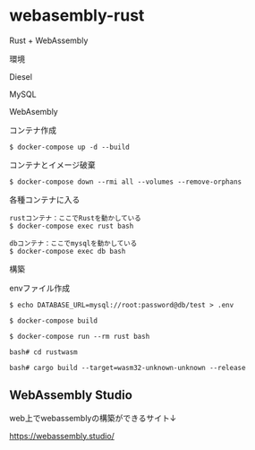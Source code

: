 # webasembly-rust

Rust + WebAssembly


環境

Diesel

MySQL

WebAsembly

コンテナ作成

```
$ docker-compose up -d --build
```

コンテナとイメージ破棄

```
$ docker-compose down --rmi all --volumes --remove-orphans
```

各種コンテナに入る

```
rustコンテナ：ここでRustを動かしている
$ docker-compose exec rust bash
```

```
dbコンテナ：ここでmysqlを動かしている
$ docker-compose exec db bash
```

構築

envファイル作成
```
$ echo DATABASE_URL=mysql://root:password@db/test > .env
```

```
$ docker-compose build

$ docker-compose run --rm rust bash 

bash# cd rustwasm

bash# cargo build --target=wasm32-unknown-unknown --release

```

## WebAssembly Studio

web上でwebassemblyの構築ができるサイト↓

https://webassembly.studio/